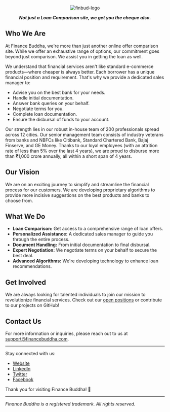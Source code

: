 <div  align="center" >
  
![finbud-logo](https://github.com/user-attachments/assets/a3728791-18d0-4f41-adc6-e2d06fe844e0)

<b> *Not just a Loan Comparison site, we get you the cheque also.* </b>

</div>

## Who We Are

At Finance Buddha, we're more than just another online offer comparison site. While we offer an exhaustive range of options, our commitment goes beyond just comparison. We assist you in getting the loan as well.

We understand that financial services aren't like standard e-commerce products—where cheaper is always better. Each borrower has a unique financial position and requirement. That's why we provide a dedicated sales manager to:

- Advise you on the best bank for your needs.
- Handle initial documentation.
- Answer bank queries on your behalf.
- Negotiate terms for you.
- Complete loan documentation.
- Ensure the disbursal of funds to your account.

Our strength lies in our robust in-house team of 200 professionals spread across 12 cities. Our senior management team consists of industry veterans from banks and NBFCs like Citibank, Standard Chartered Bank, Bajaj Finserve, and GE Money. Thanks to our loyal employees (with an attrition rate of less than 5% over the last 4 years), we are proud to disburse more than ₹1,000 crore annually, all within a short span of 4 years.

## Our Vision

We are on an exciting journey to simplify and streamline the financial process for our customers. We are developing proprietary algorithms to provide more incisive suggestions on the best products and banks to choose from.

## What We Do

- **Loan Comparison:** Get access to a comprehensive range of loan offers.
- **Personalized Assistance:** A dedicated sales manager to guide you through the entire process.
- **Document Handling:** From initial documentation to final disbursal.
- **Expert Negotiation:** We negotiate terms on your behalf to secure the best deal.
- **Advanced Algorithms:** We're developing technology to enhance loan recommendations.

## Get Involved

We are always looking for talented individuals to join our mission to revolutionize financial services. Check out our [open positions](https://www.financebuddha.com) or contribute to our projects on GitHub!

## Contact Us

For more information or inquiries, please reach out to us at [support@financebuddha.com](mailto:support@financebuddha.com).

---

Stay connected with us:

- <a href="https://www.financebuddha.com" target="_blank">Website</a>
- <a href="https://www.linkedin.com/company/finance-buddha" target="_blank">LinkedIn</a>
- <a href="https://twitter.com/FinanceBuddha" target="_blank">Twitter</a>
- <a href="https://facebook.com/financebuddha" target="_blank">Facebook</a>

Thank you for visiting Finance Buddha! 🚀

---

*Finance Buddha is a registered trademark. All rights reserved.*
